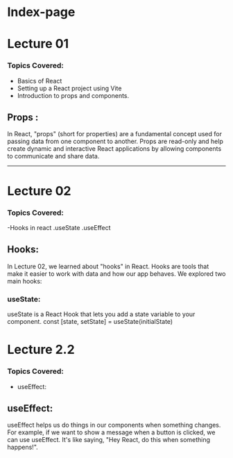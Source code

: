 # Index-page

# Lecture 01
### Topics Covered:
- Basics of React
- Setting up a React project using Vite
- Introduction to props and components.

## Props :
In React, "props" (short for properties) are a fundamental concept used for passing data from one component to another. Props are read-only and help create dynamic and interactive React applications by allowing components to communicate and share data.
***
# Lecture 02
### Topics Covered:
-Hooks in react
.useState
.useEffect

## Hooks:
In Lecture 02, we learned about "hooks" in React. Hooks are tools that make it easier to work with data and how our app behaves. We explored two main hooks:

### useState:
useState is a React Hook that lets you add a state variable to your component. 
const [state, setState] = useState(initialState)

# Lecture 2.2 
### Topics Covered:
- useEffect:
  
## useEffect:
useEffect helps us do things in our components when something changes. 
For example, if we want to show a message when a button is clicked, we can use useEffect. 
It's like saying, "Hey React, do this when something happens!".
